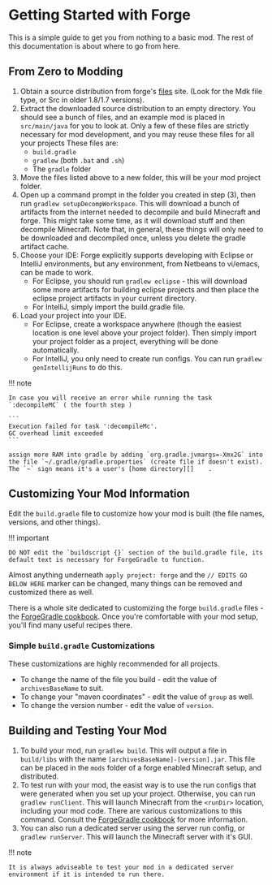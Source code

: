 Getting Started with Forge
==========================

This is a simple guide to get you from nothing to a basic mod. The rest of this documentation is about where to go from here.

From Zero to Modding
--------------------

1. Obtain a source distribution from forge's [files][] site. (Look for the Mdk file type, or Src in older 1.8/1.7 versions).
2. Extract the downloaded source distribution to an empty directory. You should see a bunch of files, and an example mod is placed in `src/main/java` for you to look at. Only a few of these files are strictly necessary for mod development, and you may reuse these files for all your projects These files are:
    * `build.gradle`
    * `gradlew` (both `.bat` and `.sh`)
    * The `gradle` folder
3. Move the files listed above to a new folder, this will be your mod project folder.
4. Open up a command prompt in the folder you created in step (3), then run `gradlew setupDecompWorkspace`. This will download a bunch of artifacts from the internet needed to decompile and build Minecraft and forge. This might take some time, as it will download stuff and then decompile Minecraft. Note that, in general, these things will only need to be downloaded and decompiled once, unless you delete the gradle artifact cache.
5. Choose your IDE: Forge explicitly supports developing with Eclipse or IntelliJ environments, but any environment, from Netbeans to vi/emacs, can be made to work.
    * For Eclipse, you should run `gradlew eclipse` - this will download some more artifacts for building eclipse projects and then place the eclipse project artifacts in your current directory.
    * For IntelliJ, simply import the build.gradle file.
6. Load your project into your IDE.
    * For Eclipse, create a workspace anywhere (though the easiest location is one level above your project folder). Then simply import your project folder as a project, everything will be done automatically.
    * For IntelliJ, you only need to create run configs. You can run `gradlew genIntellijRuns` to do this.

!!! note

    In case you will receive an error while running the task `:decompileMC` ( the fourth step )

    ```
    Execution failed for task ':decompileMc'.
    GC overhead limit exceeded
    ```

    assign more RAM into gradle by adding `org.gradle.jvmargs=-Xmx2G` into the file `~/.gradle/gradle.properties` (create file if doesn't exist). The `~` sign means it's a user's [home directory][]    .


[home directory]: https://en.wikipedia.org/wiki/Home_directory#Default_home_directory_per_operating_system "Default user's home folder location for different operation systems"
[files]: http://files.minecraftforge.net "Forge Files distribution site"

Customizing Your Mod Information
--------------------------------

Edit the `build.gradle` file to customize how your mod is built (the file names, versions, and other things).

!!! important

    DO NOT edit the `buildscript {}` section of the build.gradle file, its default text is necessary for ForgeGradle to function.

Almost anything underneath `apply project: forge` and the `// EDITS GO BELOW HERE` marker can be changed, many things can be removed and customized there as well.

There is a whole site dedicated to customizing the forge `build.gradle` files - the [ForgeGradle cookbook][]. Once you're comfortable with your mod setup, you'll find many useful recipes there.

[forgegradle cookbook]: https://forgegradle.readthedocs.org/en/latest/cookbook/ "The ForgeGradle cookbook"

### Simple `build.gradle` Customizations

These customizations are highly recommended for all projects.

* To change the name of the file you build - edit the value of `archivesBaseName` to suit.
* To change your "maven coordinates" - edit the value of `group` as well.
* To change the version number - edit the value of `version`.

Building and Testing Your Mod
-----------------------------

1. To build your mod, run `gradlew build`. This will output a file in `build/libs` with the name `[archivesBaseName]-[version].jar`. This file can be placed in the `mods` folder of a forge enabled Minecraft setup, and distributed.
2. To test run with your mod, the easist way is to use the run configs that were generated when you set up your project. Otherwise, you can run `gradlew runClient`. This will launch Minecraft from the `<runDir>` location, including your mod code. There are various customizations to this command. Consult the [ForgeGradle cookbook][] for more information.
3. You can also run a dedicated server using the server run config, or `gradlew runServer`. This will launch the Minecraft server with it's GUI.

!!! note

    It is always adviseable to test your mod in a dedicated server environment if it is intended to run there.
